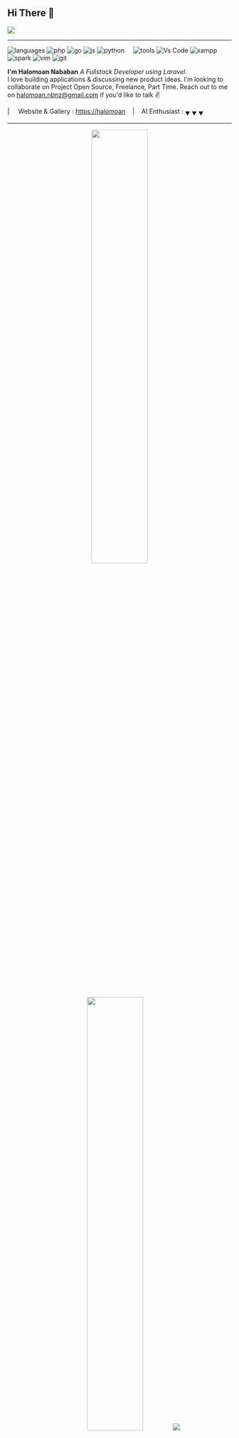 ## Hi There 👋

<img src="https://github.com/halfrost/halfrost/blob/master/icons/header_1.png"/>

----

![languages](https://img.shields.io/static/v1?label=&message=languages:&color=111&style=flat-square)
![php](https://img.shields.io/static/v1?logo=php&label=&message=php&color=36465D&logoColor=AAA&style=flat-square&link=)
![go](https://img.shields.io/static/v1?logo=go&label=&message=golang&color=36465D&logoColor=AAA&style=flat-square)
![js](https://img.shields.io/static/v1?logo=javascript&label=&message=javascript&color=36465D&logoColor=AAA&style=flat-square)
![python](https://img.shields.io/static/v1?logo=python&label=&message=python&color=36465D&logoColor=AAA&style=flat-square)
&nbsp;&nbsp;&nbsp;
![tools](https://img.shields.io/static/v1?label=&message=tools:&color=111&style=flat-square)
![Vs Code](https://img.shields.io/static/v1?logo=visualstudiocode&label=&message=visualstudiocode&color=36465D&logoColor=AAA&style=flat-square)
![xampp](https://img.shields.io/static/v1?logo=xampp&label=&message=xampp&color=36465D&logoColor=AAA&style=flat-square)
![spark](https://img.shields.io/static/v1?logo=apache-spark&label=&message=spark&color=36465D&logoColor=AAA&style=flat-square)
![vim](https://img.shields.io/static/v1?logo=vim&label=&message=vim&color=36465D&logoColor=AAA&style=flat-square)
![git](https://img.shields.io/static/v1?logo=git&label=&message=git&color=36465D&logoColor=AAA&style=flat-square)


**I'm Halomoan Nababan** _A Fullstack Developer using Laravel_.
</br>
I love building applications & discussing new product ideas.  I’m looking to collaborate on Project Open Source, Freelance, Part Time. Reach out to me on  halomoan.nbnz@gmail.com if you'd like to talk ✌️

<!-- <a href="https://twitter.com/moertel">
  <img align="left" alt="Stefanie's Twitter" width="20px" src="https://simpleicons.now.sh/twitter/495f7e" />
</a>
<a href="https://www.instagram.com/moer.tel/">
  <img align="left" alt="Stefanie's Instagram" width="20px" src="https://simpleicons.now.sh/instagram/495f7e" />
</a>
<a href="https://linkedin.com/in/stefaniegrunwald">
  <img align="left" alt="Stefanie's LinkedIn" width="20px" src="https://simpleicons.now.sh/linkedin/495f7e" />
</a>
<a href="https://moertel.tumblr.com/">
  <img align="left" alt="Stefanie's Tumblr" width="20px" src="https://simpleicons.now.sh/tumblr/495f7e" />
</a>
<a href="https://behance.net/moertel">
  <img align="left" alt="Stefanie's Behance" width="20px" src="https://simpleicons.now.sh/behance/495f7e" />
</a> -->

| &nbsp;&nbsp;&nbsp; Website & Gallery : [https://halomoan](https://halomoannbn.vercel.app/) &nbsp;&nbsp;&nbsp;|&nbsp;&nbsp;&nbsp; AI Enthusiast : <sub>&#9660; &#9660; &#9660;</sub>

----

<p align="center">
  <img height="50%" width="auto" src ="https://github-readme-stats.vercel.app/api?username=hioan-dev&show_icons=true&count_private=true&theme=darcula&hide_border=true&hide=issues,contribs&bg_color=00000000">
  <img height="50%" width="auto" src ="https://github-readme-stats.vercel.app/api/top-langs/?username=hioan-dev&layout=compact&hide_border=true&theme=darcula&bg_color=00000000&langs_count=6&hide=jupyter%20notebook,tex,css,php&exclude_repo=Pacman-AI">
  <img src ="https://github-readme-streak-stats.herokuapp.com?user=hioan-dev&theme=darcula&hide_border=true&background=FFFFFF00">
  <br>
  <br>
<!--   <a href="https://www.buymeacoffee.com/aveek.saha"> <img align="center" src="https://cdn.buymeacoffee.com/buttons/v2/default-orange.png" height="50" width="210" alt="aveek.saha" /></a>
</p> -->

<!-- <p align="center">
  <img align="left" src ="https://github-readme-stats.vercel.app/api/pin/?username=aveek-saha&repo=ytdx">
  <img align="right" src ="https://github-readme-stats.vercel.app/api/pin/?username=aveek-saha&repo=pixel-weather">
</p> -->


<!--
**Aveek-Saha/aveek-saha** is a ✨ _special_ ✨ repository because its `README.md` (this file) appears on your GitHub profile.
Here are some ideas to get you started:
- 🔭 I’m currently working on ...
- 🌱 I’m currently learning ...
- 👯 I’m looking to collaborate on ...
- 🤔 I’m looking for help with ...
- 💬 Ask me about ...
- 📫 How to reach me: ...
- 😄 Pronouns: ...
- ⚡ Fun fact: ...
-->

